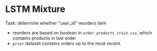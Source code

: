 # LSTM Mixture

Task: determine whether "user_id" reorders item
* reorders are based on boolean in `order_products_train.csv`, which contains products in last order
* `prior` dataset contains orders up to the most recent.
